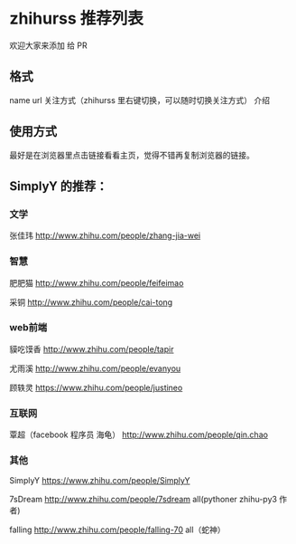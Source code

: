 # zhihurss 推荐列表

欢迎大家来添加 给 PR

## 格式
name  url  关注方式（zhihurss 里右键切换，可以随时切换关注方式） 介绍

## 使用方式
最好是在浏览器里点击链接看看主页，觉得不错再复制浏览器的链接。

## SimplyY 的推荐：

### 文学
张佳玮 http://www.zhihu.com/people/zhang-jia-wei


### 智慧

肥肥猫 http://www.zhihu.com/people/feifeimao

采铜 http://www.zhihu.com/people/cai-tong


### web前端 

貘吃馍香 http://www.zhihu.com/people/tapir

尤雨溪 http://www.zhihu.com/people/evanyou

顾轶灵 https://www.zhihu.com/people/justineo

### 互联网

覃超（facebook 程序员 海龟） http://www.zhihu.com/people/qin.chao


### 其他

SimplyY https://www.zhihu.com/people/SimplyY

7sDream http://www.zhihu.com/people/7sdream all(pythoner zhihu-py3 作者)

falling http://www.zhihu.com/people/falling-70 all（蛇神）
